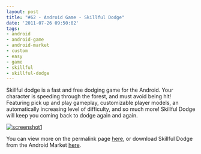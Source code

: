 ```yaml
---
layout: post
title: "#62 - Android Game - Skillful Dodge"
date: '2011-07-26 09:50:02'
tags:
- android
- android-game
- android-market
- custom
- easy
- game
- skillful
- skillful-dodge
---
```



Skillful dodge is a fast and free dodging game for the Android. Your character is speeding through the forest, and must avoid being hit! Featuring pick up and play gameplay, customizable player models, an automatically increasing level of difficulty, and so much more! Skillful Dodge will keep you coming back to dodge again and again.

[![](http://66.147.244.180/~hunterda/content/images/2011/07/screenshot1231-180x300.png "screenshot1")](http://hunterdavis.com/android-game-skillful-dodge)

You can view more on the permalink page [here](http://hunterdavis.com/android-game-skillful-dodge), or download Skillful Dodge from the Android Market [here](https://market.android.com/details?id=com.hunterdavis.skillfuldodge).



